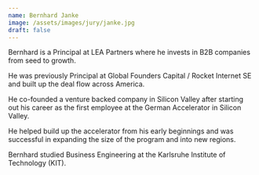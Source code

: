 ```yaml
---
name: Bernhard Janke
image: /assets/images/jury/janke.jpg
draft: false
---
```


Bernhard is a Principal at LEA Partners where he invests in B2B companies from seed to growth. 

He was previously Principal at Global Founders Capital / Rocket Internet SE and built up the deal flow across America. 

He co-founded a venture backed company in Silicon Valley after starting out his career as the first employee at the German Accelerator in Silicon Valley. 

He helped build up the accelerator from his early beginnings and was successful in expanding the size of the program and into new regions. 

Bernhard studied Business Engineering at the Karlsruhe Institute of Technology (KIT).
